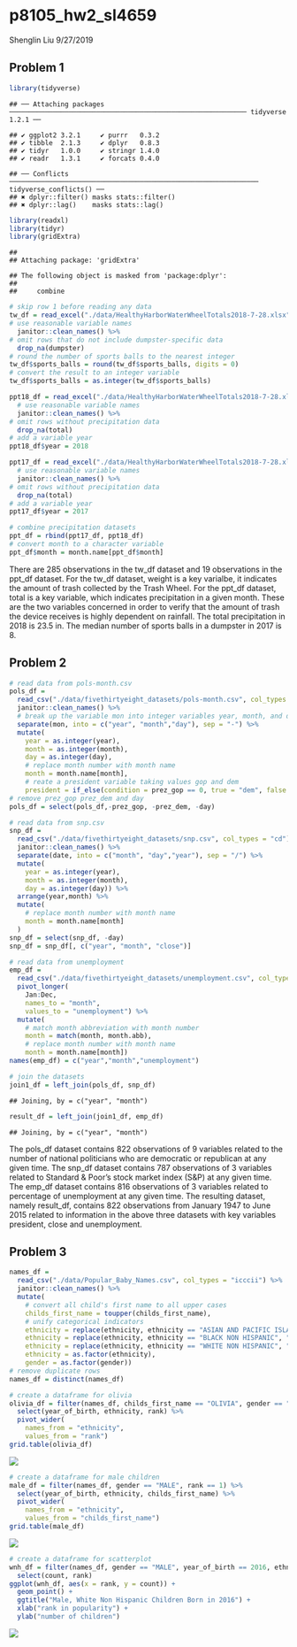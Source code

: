 p8105\_hw2\_sl4659
================
Shenglin Liu
9/27/2019

## Problem 1

``` r
library(tidyverse)
```

    ## ── Attaching packages ──────────────────────────────────────────────────────────── tidyverse 1.2.1 ──

    ## ✔ ggplot2 3.2.1     ✔ purrr   0.3.2
    ## ✔ tibble  2.1.3     ✔ dplyr   0.8.3
    ## ✔ tidyr   1.0.0     ✔ stringr 1.4.0
    ## ✔ readr   1.3.1     ✔ forcats 0.4.0

    ## ── Conflicts ─────────────────────────────────────────────────────────────── tidyverse_conflicts() ──
    ## ✖ dplyr::filter() masks stats::filter()
    ## ✖ dplyr::lag()    masks stats::lag()

``` r
library(readxl)
library(tidyr)
library(gridExtra)
```

    ## 
    ## Attaching package: 'gridExtra'

    ## The following object is masked from 'package:dplyr':
    ## 
    ##     combine

``` r
# skip row 1 before reading any data
tw_df = read_excel("./data/HealthyHarborWaterWheelTotals2018-7-28.xlsx", sheet = 1, range = "A2:N338") %>%
# use reasonable variable names
  janitor::clean_names() %>%
# omit rows that do not include dumpster-specific data  
  drop_na(dumpster)
# round the number of sports balls to the nearest integer
tw_df$sports_balls = round(tw_df$sports_balls, digits = 0)
# convert the result to an integer variable
tw_df$sports_balls = as.integer(tw_df$sports_balls)

ppt18_df = read_excel("./data/HealthyHarborWaterWheelTotals2018-7-28.xlsx", sheet = 3, range = "A2:B14") %>%
  # use reasonable variable names
  janitor::clean_names() %>%
# omit rows without precipitation data  
  drop_na(total)
# add a variable year
ppt18_df$year = 2018

ppt17_df = read_excel("./data/HealthyHarborWaterWheelTotals2018-7-28.xlsx", sheet = 4, range = "A2:B14") %>%
  # use reasonable variable names
  janitor::clean_names() %>%
# omit rows without precipitation data  
  drop_na(total)
# add a variable year
ppt17_df$year = 2017

# combine precipitation datasets 
ppt_df = rbind(ppt17_df, ppt18_df)
# convert month to a character variable
ppt_df$month = month.name[ppt_df$month]
```

There are 285 observations in the tw\_df dataset and 19 observations in
the ppt\_df dataset. For the tw\_df dataset, weight is a key varialbe,
it indicates the amount of trash collected by the Trash Wheel. For the
ppt\_df dataset, total is a key variable, which indicates precipitation
in a given month. These are the two variables concerned in order to
verify that the amount of trash the device receives is highly dependent
on rainfall. The total precipitation in 2018 is 23.5 in. The median
number of sports balls in a dumpster in 2017 is 8.

## Problem 2

``` r
# read data from pols-month.csv
pols_df = 
  read_csv("./data/fivethirtyeight_datasets/pols-month.csv", col_types = "cdddddddd") %>%
  janitor::clean_names() %>%
  # break up the variable mon into integer variables year, month, and day
  separate(mon, into = c("year", "month","day"), sep = "-") %>%
  mutate(
    year = as.integer(year),
    month = as.integer(month),
    day = as.integer(day),
    # replace month number with month name
    month = month.name[month],
    # reate a president variable taking values gop and dem
    president = if_else(condition = prez_gop == 0, true = "dem", false = "gop"))
# remove prez_gop prez_dem and day
pols_df = select(pols_df,-prez_gop, -prez_dem, -day)

# read data from snp.csv
snp_df = 
  read_csv("./data/fivethirtyeight_datasets/snp.csv", col_types = "cd") %>%
  janitor::clean_names() %>%
  separate(date, into = c("month", "day","year"), sep = "/") %>%
  mutate(
    year = as.integer(year),
    month = as.integer(month),
    day = as.integer(day)) %>%
  arrange(year,month) %>%
  mutate(
    # replace month number with month name
    month = month.name[month]
  )
snp_df = select(snp_df, -day)
snp_df = snp_df[, c("year", "month", "close")]

# read data from unemployment
emp_df = 
  read_csv("./data/fivethirtyeight_datasets/unemployment.csv", col_types = "idddddddddddd") %>%
  pivot_longer(
    Jan:Dec,
    names_to = "month",
    values_to = "unemployment") %>%
  mutate(
    # match month abbreviation with month number
    month = match(month, month.abb),
    # replace month number with month name
    month = month.name[month])
names(emp_df) = c("year","month","unemployment")

# join the datasets
join1_df = left_join(pols_df, snp_df)
```

    ## Joining, by = c("year", "month")

``` r
result_df = left_join(join1_df, emp_df)
```

    ## Joining, by = c("year", "month")

The pols\_df dataset contains 822 observations of 9 variables related to
the number of national politicians who are democratic or republican at
any given time. The snp\_df dataset contains 787 observations of 3
variables related to Standard & Poor’s stock market index (S\&P) at any
given time. The emp\_df dataset contains 816 observations of 3 variables
related to percentage of unemployment at any given time. The resulting
dataset, namely result\_df, contains 822 observations from January 1947
to June 2015 related to information in the above three datasets with key
variables president, close and unemployment.

## Problem 3

``` r
names_df = 
  read_csv("./data/Popular_Baby_Names.csv", col_types = "icccii") %>%
  janitor::clean_names() %>%
  mutate(
    # convert all child's first name to all upper cases
    childs_first_name = toupper(childs_first_name),
    # unify categorical indicators
    ethnicity = replace(ethnicity, ethnicity == "ASIAN AND PACIFIC ISLANDER", "ASIAN AND PACI"),
    ethnicity = replace(ethnicity, ethnicity == "BLACK NON HISPANIC", "BLACK NON HISP"),
    ethnicity = replace(ethnicity, ethnicity == "WHITE NON HISPANIC", "WHITE NON HISP"),
    ethnicity = as.factor(ethnicity),
    gender = as.factor(gender))
# remove duplicate rows
names_df = distinct(names_df)

# create a dataframe for olivia
olivia_df = filter(names_df, childs_first_name == "OLIVIA", gender == "FEMALE") %>%
  select(year_of_birth, ethnicity, rank) %>%
  pivot_wider(
    names_from = "ethnicity", 
    values_from = "rank")
grid.table(olivia_df)
```

![](p8105_hw2_sl4659_files/figure-gfm/problem3p1-1.png)<!-- -->

``` r
# create a dataframe for male children
male_df = filter(names_df, gender == "MALE", rank == 1) %>%
  select(year_of_birth, ethnicity, childs_first_name) %>%
  pivot_wider(
    names_from = "ethnicity",
    values_from = "childs_first_name")
grid.table(male_df)
```

![](p8105_hw2_sl4659_files/figure-gfm/problem3p2-1.png)<!-- -->

``` r
# create a dataframe for scatterplot
wnh_df = filter(names_df, gender == "MALE", year_of_birth == 2016, ethnicity == "WHITE NON HISP") %>%
  select(count, rank)
ggplot(wnh_df, aes(x = rank, y = count)) + 
  geom_point() +
  ggtitle("Male, White Non Hispanic Children Born in 2016") +
  xlab("rank in popularity") +
  ylab("number of children")
```

![](p8105_hw2_sl4659_files/figure-gfm/problem3p2-2.png)<!-- -->
